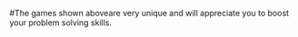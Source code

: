 #The games shown aboveare very unique and will appreciate you to boost your problem solving skills.
